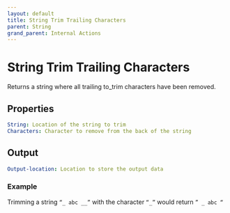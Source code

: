 ```yaml
---
layout: default
title: String Trim Trailing Characters
parent: String
grand_parent: Internal Actions
---
```

# String Trim Trailing Characters
Returns a string where all trailing to_trim characters have been removed.

## Properties
```yaml
String: Location of the string to trim
Characters: Character to remove from the back of the string
```

## Output
```yaml
Output-location: Location to store the output data
```

### Example
Trimming a string `“_ abc __”` with the character `“_”` would return `” _ abc “`
